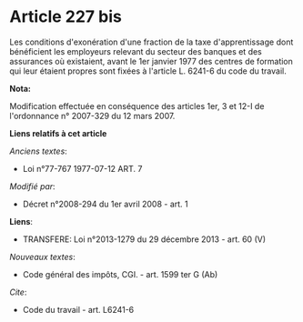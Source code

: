 # Article 227 bis

Les conditions d'exonération d'une fraction de la taxe d'apprentissage dont bénéficient les employeurs relevant du secteur
des banques et des assurances où existaient, avant le 1er janvier 1977 des centres de formation qui leur étaient propres sont
fixées à l'article L. 6241-6 du code du travail.

**Nota:**

Modification effectuée en conséquence des articles 1er, 3 et 12-I de l'ordonnance n° 2007-329 du 12 mars 2007.

**Liens relatifs à cet article**

_Anciens textes_:

  - Loi n°77-767 1977-07-12 ART. 7

_Modifié par_:

  - Décret n°2008-294 du 1er avril 2008 - art. 1

**Liens**:

  - TRANSFERE: Loi n°2013-1279 du 29 décembre 2013 - art. 60 (V)

_Nouveaux textes_:

  - Code général des impôts, CGI. - art. 1599 ter G (Ab)

_Cite_:

  - Code du travail - art. L6241-6
